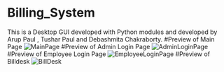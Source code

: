 # Billing_System
This is a Desktop GUI developed with Python modules and developed by Arup Paul , Tushar Paul and Debashmita Chakraborty.
#Preview of Main Page
![MainPage](https://user-images.githubusercontent.com/91828501/146214733-c2dbd237-5553-4e3f-85ab-00a49673dfc8.jpg)
#Preview of Admin Login Page
![AdminLoginPage](https://user-images.githubusercontent.com/91828501/146214795-77357b5e-ae40-4d0e-8e93-3b42a9435715.jpg)
#Preview of Employee Login Page
![EmployeeLoginPage](https://user-images.githubusercontent.com/91828501/146214898-a3d11e76-d2e6-4984-a368-c84ea57e8594.jpg)
#Preview of Billdesk
![BillDesk](https://user-images.githubusercontent.com/91828501/146214998-a6f42964-65fd-4c35-9c3e-c656cbc3bdd8.jpg)
